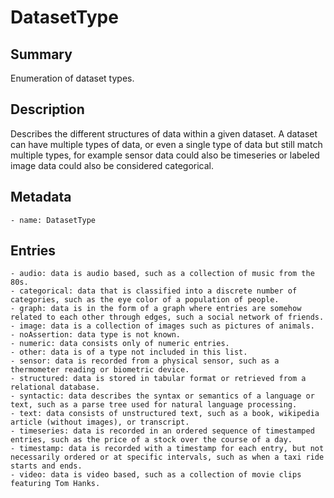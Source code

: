 <!-- Automatically generated by spec-parser v2.0.0 on 2023-12-25T20:28:21.783513+00:00 -->
<!-- SPDX-License-Identifier: Community-Spec-1.0 -->

# DatasetType

## Summary

Enumeration of dataset types.


## Description

Describes the different structures of data within a given dataset. A dataset can have multiple types of data, or even a single type of data but still match multiple types, for example sensor data could also be timeseries or labeled image data could also be considered categorical.


## Metadata

    - name: DatasetType



## Entries
    - audio: data is audio based, such as a collection of music from the 80s.
    - categorical: data that is classified into a discrete number of categories, such as the eye color of a population of people.
    - graph: data is in the form of a graph where entries are somehow related to each other through edges, such a social network of friends.
    - image: data is a collection of images such as pictures of animals.
    - noAssertion: data type is not known.
    - numeric: data consists only of numeric entries.
    - other: data is of a type not included in this list.
    - sensor: data is recorded from a physical sensor, such as a thermometer reading or biometric device.
    - structured: data is stored in tabular format or retrieved from a relational database.
    - syntactic: data describes the syntax or semantics of a language or text, such as a parse tree used for natural language processing.
    - text: data consists of unstructured text, such as a book, wikipedia article (without images), or transcript.
    - timeseries: data is recorded in an ordered sequence of timestamped entries, such as the price of a stock over the course of a day.
    - timestamp: data is recorded with a timestamp for each entry, but not necessarily ordered or at specific intervals, such as when a taxi ride starts and ends.
    - video: data is video based, such as a collection of movie clips featuring Tom Hanks.

